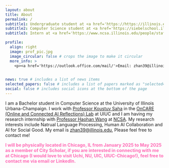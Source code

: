 ```yaml
---
layout: about
title: About
permalink: /
subtitle1: Undergraduate student at <a href='https://https://illinois.edu/'>University of Illinios Urbana-Champaign</a>
subtitle2: Computer Science student at <a href='https://siebelschool.illinois.edu/'>Siebel School of Computing and Data Science</a>
subtitle3: Intern at <a href='https://www.ncsa.illinois.edu/people/staff-directory/?directory-search=Xianyang&submit=Search'>National Center for Supercomputing Applications </a>

profile:
  align: right
  image: prof_pic.jpg
  image_circular: false # crops the image to make it circular
  more_info: >
    <p><a href='https://outlook.office.com/mail/'>Email: zhan39@illinois.edu</a></p>
 

news: true # includes a list of news items
selected_papers: false # includes a list of papers marked as "selected={true}"
social: false # includes social icons at the bottom of the page
---
```



I am a Bachelor student in Computer Science at the University of Illinois Urbana-Champaign. I work with [Professor Koustuv Saha](https://koustuv.com/) in the [OnCARE (Online and Connected AI Reflections) Lab](https://oncare.cs.illinois.edu/) at UIUC and I am having my research internship with [Professor Haohan Wang](https://haohanwang.github.io/index.html) at [NCSA](https://spin.ncsa.illinois.edu/24-25-academic-year-interns/). My research interests include Natrual Language Processing, Human AI Collaboration and AI for Social Good. My email is zhan39@illinois.edu, Please feel free to contact me! 

<span style="color: #FF69B4; font-weight: bold;">I will be physically located in Chicago, IL from January 2025 to May 2025 as a member of City Scholar, if you are interested in connecting with me at Chicago (I would love to visit Uchi, NU, UIC, UIUC-Chicago!), feel free to contact me via email or LinkedIn.</span>